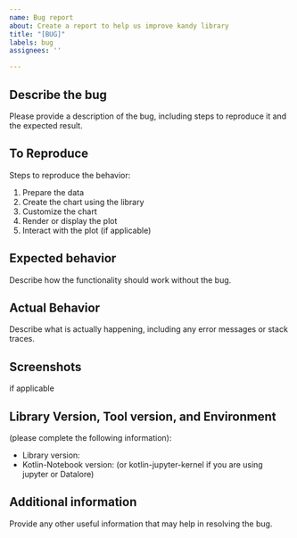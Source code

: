 ```yaml
---
name: Bug report
about: Create a report to help us improve kandy library
title: "[BUG]"
labels: bug
assignees: ''

---
```


## **Describe the bug**
Please provide a description of the bug, including steps to reproduce it and the expected result.

## **To Reproduce**
Steps to reproduce the behavior:
1. Prepare the data
2. Create the chart using the library
3. Customize the chart
4. Render or display the plot
5. Interact with the plot (if applicable)

## **Expected behavior**
Describe how the functionality should work without the bug.

## **Actual Behavior**
Describe what is actually happening, including any error messages or stack traces.

## **Screenshots**
if applicable

## **Library Version, Tool version, and Environment**
(please complete the following information):
 - Library version:
 - Kotlin-Notebook version: (or kotlin-jupyter-kernel if you are using jupyter or Datalore)

## **Additional information**
Provide any other useful information that may help in resolving the bug.

